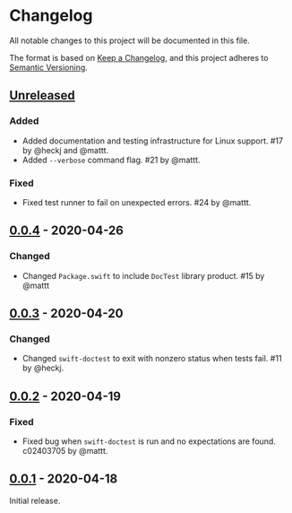 # Changelog

All notable changes to this project will be documented in this file.

The format is based on [Keep a Changelog](https://keepachangelog.com/en/1.0.0/),
and this project adheres to [Semantic Versioning](https://semver.org/spec/v2.0.0.html).

## [Unreleased]

### Added

- Added documentation and testing infrastructure for Linux support.
  #17 by @heckj and @mattt.
- Added `--verbose` command flag.
  #21 by @mattt.

### Fixed

- Fixed test runner to fail on unexpected errors.
  #24 by @mattt.

## [0.0.4] - 2020-04-26

### Changed

- Changed `Package.swift` to include `DocTest` library product.
  #15 by @mattt

## [0.0.3] - 2020-04-20

### Changed

- Changed `swift-doctest` to exit with nonzero status when tests fail.
  #11 by @heckj.

## [0.0.2] - 2020-04-19

### Fixed

- Fixed bug when `swift-doctest` is run and no expectations are found.
  c02403705 by @mattt.

## [0.0.1] - 2020-04-18

Initial release.

[unreleased]: https://github.com/SwiftDocOrg/doctest/compare/0.0.4...master
[0.0.4]: https://github.com/SwiftDocOrg/swift-doc/releases/tag/0.0.4
[0.0.3]: https://github.com/SwiftDocOrg/swift-doc/releases/tag/0.0.3
[0.0.2]: https://github.com/SwiftDocOrg/swift-doc/releases/tag/0.0.2
[0.0.1]: https://github.com/SwiftDocOrg/swift-doc/releases/tag/0.0.1
